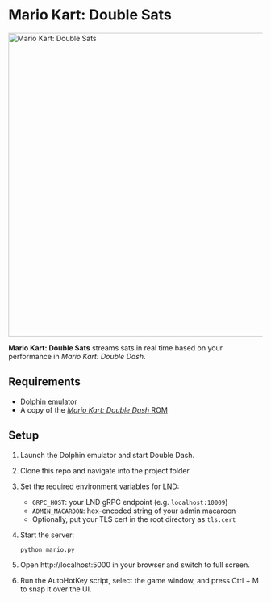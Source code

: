 # Mario Kart: Double Sats

<img src="https://i.imgur.com/xOA0P7T.png" alt="Mario Kart: Double Sats" width="600">

**Mario Kart: Double Sats** streams sats in real time based on your performance in *Mario Kart: Double Dash*.

## Requirements

- [Dolphin emulator](https://dolphin-emu.org/download/)
- A copy of the [*Mario Kart: Double Dash* ROM](https://romsfun.com/download/mario-kart-double-dash-27533/6)

## Setup

1. Launch the Dolphin emulator and start Double Dash.
   
2. Clone this repo and navigate into the project folder.

3. Set the required environment variables for LND:
   - `GRPC_HOST`: your LND gRPC endpoint (e.g. `localhost:10009`)
   - `ADMIN_MACAROON`: hex-encoded string of your admin macaroon
   - Optionally, put your TLS cert in the root directory as `tls.cert`
  
4. Start the server:
   ```bash
   python mario.py
   
5. Open http://localhost:5000 in your browser and switch to full screen.

6. Run the AutoHotKey script, select the game window, and press Ctrl + M to snap it over the UI.
